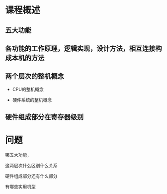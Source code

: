 # 课程概述

## 五大功能

## 各功能的工作原理，逻辑实现，设计方法，相互连接构成本机的方法

## 两个层次的整机概念

* CPU的整机概念

* 硬件系统的整机概念

## 硬件组成部分在寄存器级别

# 问题

哪五大功能，

这两层次什么区别什么关系

硬件组成部分还有什么部分

有哪些实用机型